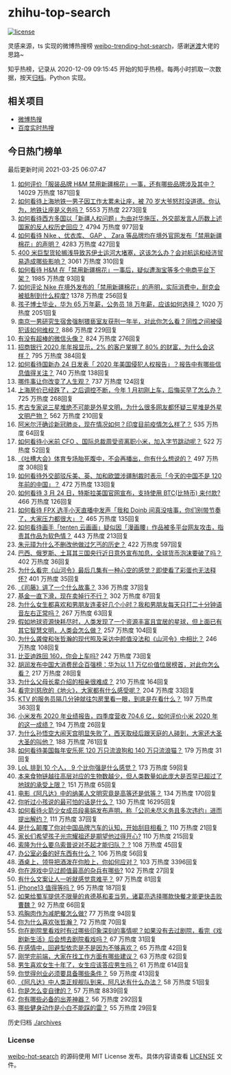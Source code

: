 # zhihu-top-search

[![license](https://img.shields.io/github/license/Arrackisarookie/zhihu-top-search)](https://github.com/Arrackisarookie/zhihu-top-search/blob/master/LICENSE)

灵感来源，ts 实现的微博热搜榜 [weibo-trending-hot-search](https://github.com/justjavac/weibo-trending-hot-search)，感谢[迷渡](https://github.com/justjavac)大佬的思路~

知乎热榜，记录从 2020-12-09 09:15:45 开始的知乎热榜。每两小时抓取一次数据，按天[归档](./archives)。Python 实现。

## 相关项目
+ [微博热搜](https://github.com/Arrackisarookie/weibo-hot-search)
+ [百度实时热搜](https://github.com/Arrackisarookie/baidu-hot-search)

## 今日热门榜单

<!-- Rank Begin -->

最后更新时间 2021-03-25 06:07:47

1. [如何评价「服装品牌 H&M 禁用新疆棉花」一事，还有哪些品牌涉及其中？](https://www.zhihu.com/question/450970725) 14029 万热度 1871回复
1. [如何看待上海地铁一男子因工作太累未让座，被 70 岁大爷怒怼没道德。你认为，地铁让座是义务吗？](https://www.zhihu.com/question/450854258) 5553 万热度 2273回复
1. [如何看待西方多国以「新疆人权问题」为由对华施压，外交部发言人历数上述国家的反人权历史回应？](https://www.zhihu.com/question/450861330) 4794 万热度 977回复
1. [如何看待 Nike 、优衣库、 GAP 、 Zara 等品牌均在境外官网发布「禁用新疆棉花」的声明？](https://www.zhihu.com/question/451069593) 4283 万热度 427回复
1. [400 米巨型货轮搁浅导致苏伊士运河大堵塞，这该怎么办？会对航运和经济贸易造成哪些影响？](https://www.zhihu.com/question/450974863) 3061 万热度 310回复
1. [如何看待 H&M 在「禁用新疆棉花」一事后，疑似遭淘宝等多个电商平台下架？](https://www.zhihu.com/question/451051189) 1985 万热度 93回复
1. [如何评论 Nike 在境外发布的「禁用新疆棉花」的声明，实际消费中，耐克会被抵制到什么程度?](https://www.zhihu.com/question/451104639) 1378 万热度 256回复
1. [孩子博士毕业，华为 65 万年薪，公务员 18 万年薪，应该如何选择？](https://www.zhihu.com/question/444289082) 1020 万热度 2051回复
1. [南京一男研究生宿舍强制猥亵室友获刑一年半，对此你怎么看？同性之间被侵犯该如何维权？](https://www.zhihu.com/question/450711483) 886 万热度 229回复
1. [有没有超棒的微信头像？](https://www.zhihu.com/question/432712007) 824 万热度 276回复
1. [招商银行 2020 年年报显示，2% 的客户掌握了 80% 的财富，为什么会这样？](https://www.zhihu.com/question/450410880) 795 万热度 384回复
1. [如何看待国新办 24 日发表「 2020 年美国侵犯人权报告」？报告中有哪些信息值得关注？](https://www.zhihu.com/question/451020332) 740 万热度 138回复
1. [哪件事让你改变了人生观？](https://www.zhihu.com/question/450690102) 737 万热度 124回复
1. [上海房价已经跌了，之后调控不断，今年 1 月初刚上车，后悔买早了怎么办？](https://www.zhihu.com/question/448239294) 725 万热度 268回复
1. [考古专家说三星堆绝不可能是外星文明，为什么很多网友都怀疑三星堆是外星文明产物？](https://www.zhihu.com/question/450791660) 562 万热度 210回复
1. [阿米尔汗确诊新冠肺炎，现在情况如何？印度目前疫情怎么样了？](https://www.zhihu.com/question/451022079) 535 万热度 64回复
1. [如何看待小米前 CFO 、国际总裁周受资离职小米，加入字节跳动呢？](https://www.zhihu.com/question/451049379) 522 万热度 52回复
1. [《吐槽大会》体育专场胎死腹中，不会再播出，你有什么想说的？](https://www.zhihu.com/question/450982965) 497 万热度 308回复
1. [如何看待外交部驳斥美、英、加和欧盟涉疆制裁时表示「今天的中国不是 120 年前的中国」？](https://www.zhihu.com/question/450873534) 472 万热度 133回复
1. [如何看待 3 月 24 日，特斯拉美国官网宣布，支持使用 BTC(比特币) 来付款?](https://www.zhihu.com/question/451007508) 466 万热度 126回复
1. [如何看待 FPX 选手小天直播中发声「我和 Doinb 间真没啥事，你们别带节奏了，大家压力都很大」？](https://www.zhihu.com/question/450880486) 465 万热度 135回复
1. [如何看待画手「tenten 云画画」疑似因「漫画腰」作品被多平台网友攻击，指责其作品为软色情？](https://www.zhihu.com/question/450711324) 443 万热度 213回复
1. [朱元璋为什么不删改他做过乞丐的历史？](https://www.zhihu.com/question/319334362) 422 万热度 597回复
1. [巴西、俄罗斯、土耳其三国央行近日意外宣布加息，全球货币泡沫要破了吗？](https://www.zhihu.com/question/450441092) 402 万热度 36回复
1. [为什么看完《山河令》最后几集有一种心空的感觉？即使看了彩蛋也无法释怀?](https://www.zhihu.com/question/450959772) 401 万热度 35回复
1. [《司藤》讲了一个什么故事？](https://www.zhihu.com/question/448967132) 336 万热度 37回复
1. [基金一直下滑，现在卖掉行不行？](https://www.zhihu.com/question/448235022) 302 万热度 87回复
1. [为什么女生都喜欢和男朋友连麦好几个小时？我和男朋友每天只打二十分钟语音左右正常吗？](https://www.zhihu.com/question/446227698) 267 万热度 63回复
1. [假如地球资源快耗尽时，人类发现了一个资源丰富且宜居的星球，但上面已有其它智慧文明，人类会怎么做？](https://www.zhihu.com/question/450589063) 257 万热度 104回复
1. [为什么龚俊和张哲瀚的现代照及采访中颜值没法和《山河令》中相比？](https://www.zhihu.com/question/450590641) 246 万热度 108回复
1. [比亚迪跌回 160，你会上车吗?](https://www.zhihu.com/question/450156836) 242 万热度 73回复
1. [胡润发布中国大消费民企百强榜：华为以 1.1 万亿价值位居榜首，对此你怎么看？](https://www.zhihu.com/question/450830968) 217 万热度 28回复
1. [为什么父母长辈介绍的相亲很难成？](https://www.zhihu.com/question/308180976) 210 万热度 164回复
1. [看完刘慈欣的《地火》，大家都有什么感受呢？](https://www.zhihu.com/question/449557621) 204 万热度 33回复
1. [KTV 的服务员隔几分钟就往包房里看一眼，到底是在看什么？](https://www.zhihu.com/question/22629932) 197 万热度 363回复
1. [小米发布 2020 年业绩报告，四季度营收 704.6 亿，如何评价小米 2020 年的这一成绩？](https://www.zhihu.com/question/451040200) 194 万热度 26回复
1. [为什么孙悟空大闹天宫明显失败了，西天取经后跟天庭的人碰到，大家还大圣大圣的叫他？](https://www.zhihu.com/question/356018121) 188 万热度 761回复
1. [如何看待美国每年安乐死 120 万只流浪狗和 140 万只流浪猫？](https://www.zhihu.com/question/322128000) 179 万热度 31回复
1. [LoL 排到 10 个人， 9 个比你强是什么感觉？](https://www.zhihu.com/question/444007696) 173 万热度 59回复
1. [本来食物链越往高层对应的生物数越少，但人类数量如此庞大是否早已超过了地球的承受上限？](https://www.zhihu.com/question/450506094) 151 万热度 65回复
1. [电影《阿凡达》中的纳美人文明究竟是高等还是低等？](https://www.zhihu.com/question/26947345) 134 万热度 170回复
1. [你听过小孩说的最可怕的话是什么？](https://www.zhihu.com/question/268009004) 130 万热度 16295回复
1. [如何看待火箭少女成员段奥娟发布声明，称「公司未尽义务且多次违约」进而提出解约？](https://www.zhihu.com/question/450712415) 111 万热度 37回复
1. [是什么颠覆了你对中国品牌汽车的认知，开始刮目相看？](https://www.zhihu.com/question/450821353) 110 万热度 21回复
1. [家长们希望孩子光宗耀祖还是期望他过得开心?](https://www.zhihu.com/question/442946114) 110 万热度 215回复
1. [索隆为什么要乌索普说对不起才能归队？  ?](https://www.zhihu.com/question/38428562) 108 万热度 45回复
1. [办公室必备的好东西有什么？](https://www.zhihu.com/question/23827986) 106 万热度 56回复
1. [酒桌上，领导把酒泼在你脸上，你如何应对？](https://www.zhihu.com/question/438684200) 103 万热度 3396回复
1. [你在游戏中见过颜值最高的杂兵有哪些?](https://www.zhihu.com/question/449194855) 102 万热度 27回复
1. [有什么文案让人一听就感觉意难平？](https://www.zhihu.com/question/441983902) 97 万热度 81回复
1. [iPhone13 值得等吗？](https://www.zhihu.com/question/445568012) 95 万热度 187回复
1. [如果给蜀军提供不限量的肯德基和麦当劳，诸葛亮选择哪款快餐才能更快击败曹魏？](https://www.zhihu.com/question/381497547) 92 万热度 66回复
1. [鸡胸肉作为减肥餐怎么做?](https://www.zhihu.com/question/35751229) 77 万热度 94回复
1. [你为什么喜欢张哲瀚？](https://www.zhihu.com/question/283050583) 72 万热度 70回复
1. [你在剧院里看戏时有过哪些印象深刻的事情呢？如果没有去过剧院，看完《戏剧新生活》后会想去剧院看戏吗？](https://www.zhihu.com/question/450642335) 67 万热度 31回复
1. [在感情中，回避型依恋是不是因为不够喜欢？](https://www.zhihu.com/question/450529691) 65 万热度 42回复
1. [刚学完前端，大家在找工作方面有哪些建议？](https://www.zhihu.com/question/439939403) 63 万热度 62回复
1. [男生喜欢女生十年了，女生应该答应男生吗？](https://www.zhihu.com/question/445941712) 61 万热度 614回复
1. [你觉得创业必须要具备哪些条件？](https://www.zhihu.com/question/445514247) 59 万热度 413回复
1. [《阿凡达》中人类正规舰队到来，阿凡达有什么办法？](https://www.zhihu.com/question/449702832) 58 万热度 51回复
1. [你是怎么变自律的？](https://www.zhihu.com/question/284206141) 57 万热度 8839回复
1. [你有哪些必备的出差神器？](https://www.zhihu.com/question/20819866) 56 万热度 292回复
1. [哪些健身动作是小白不能踩的雷？](https://www.zhihu.com/question/450277073) 55 万热度 29回复
<!-- Rank End -->

历史归档 [./archives](./archives)

### License

[weibo-hot-search](https://github.com/Arrackisarookie/zhihu-top-search) 的源码使用 MIT License 发布。具体内容请查看 [LICENSE](./LICENSE) 文件。
